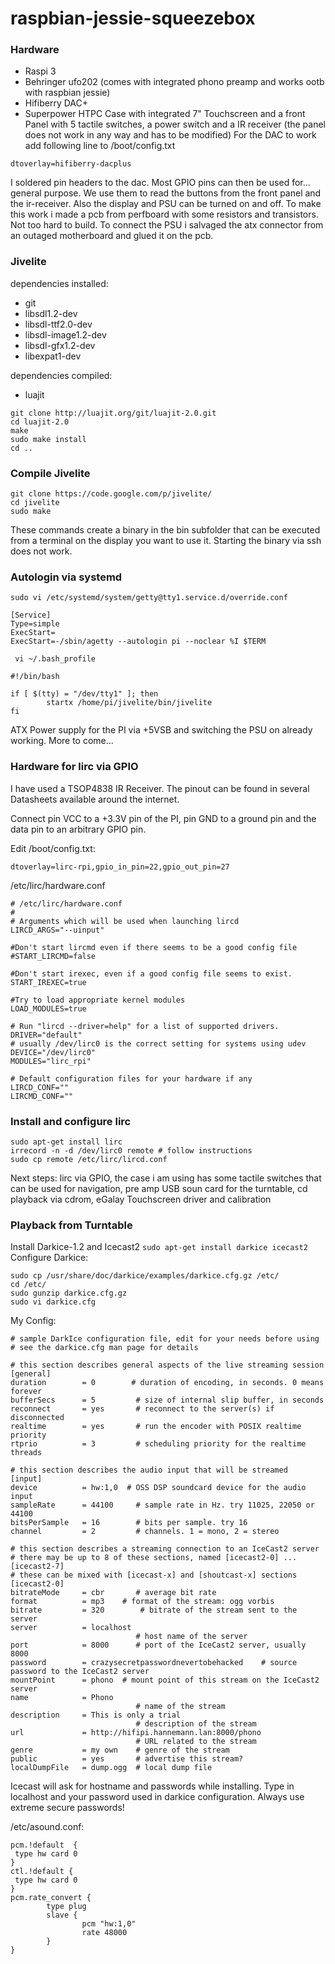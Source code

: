 # raspbian-jessie-squeezebox

### Hardware
* Raspi 3
* Behringer ufo202 (comes with integrated phono preamp and works ootb with raspbian jessie)
* Hifiberry DAC+
* Superpower HTPC Case with integrated 7" Touchscreen and a front Panel with 5 tactile switches, a power switch and a IR receiver (the panel does not work in any way and has to be modified)
For the DAC to work add following line to /boot/config.txt
```
dtoverlay=hifiberry-dacplus
```
I soldered pin headers to the dac. Most GPIO pins can then be used for... general purpose. We use them to read the buttons from the front panel and the ir-receiver. Also the display and PSU can be turned on and off. To make this work i made a pcb from perfboard with some resistors and transistors. Not too hard to build. To connect the PSU i salvaged the atx connector from an outaged motherboard and glued it on the pcb.

### Jivelite
dependencies installed:
* git
* libsdl1.2-dev
* libsdl-ttf2.0-dev
* libsdl-image1.2-dev
* libsdl-gfx1.2-dev
* libexpat1-dev

dependencies compiled:
* luajit
```
git clone http://luajit.org/git/luajit-2.0.git
cd luajit-2.0
make
sudo make install
cd ..
```

### Compile Jivelite
```
git clone https://code.google.com/p/jivelite/
cd jivelite
sudo make
```
These commands create a binary in the bin subfolder that can be executed from a terminal on the display you want to use it. Starting the binary via ssh does not work.

### Autologin via systemd
```sudo vi /etc/systemd/system/getty@tty1.service.d/override.conf```
```
[Service]
Type=simple
ExecStart=
ExecStart=-/sbin/agetty --autologin pi --noclear %I $TERM
```
``` vi ~/.bash_profile```
```
#!/bin/bash

if [ $(tty) = "/dev/tty1" ]; then
        startx /home/pi/jivelite/bin/jivelite
fi
```
ATX Power supply for the PI via +5VSB and switching the PSU on already working. More to come...

### Hardware for lirc via GPIO
I have used a TSOP4838 IR Receiver. The pinout can be found in several Datasheets available around the internet.

Connect pin VCC to a +3.3V pin of the PI, pin GND to a ground pin and the data pin to an arbitrary GPIO pin.

Edit /boot/config.txt:
```
dtoverlay=lirc-rpi,gpio_in_pin=22,gpio_out_pin=27
```
/etc/lirc/hardware.conf
```
# /etc/lirc/hardware.conf
#
# Arguments which will be used when launching lircd
LIRCD_ARGS="--uinput"

#Don't start lircmd even if there seems to be a good config file
#START_LIRCMD=false

#Don't start irexec, even if a good config file seems to exist.
START_IREXEC=true

#Try to load appropriate kernel modules
LOAD_MODULES=true

# Run "lircd --driver=help" for a list of supported drivers.
DRIVER="default"
# usually /dev/lirc0 is the correct setting for systems using udev
DEVICE="/dev/lirc0"
MODULES="lirc_rpi"

# Default configuration files for your hardware if any
LIRCD_CONF=""
LIRCMD_CONF=""
```

### Install and configure lirc
```
sudo apt-get install lirc
irrecord -n -d /dev/lirc0 remote # follow instructions
sudo cp remote /etc/lirc/lircd.conf
```

Next steps: lirc via GPIO, the case i am using has some tactile switches that can be used for navigation, pre amp USB soun card for the turntable, cd playback via cdrom, eGalay Touchscreen driver and calibration

### Playback from Turntable
Install Darkice-1.2 and Icecast2
```sudo apt-get install darkice icecast2```
Configure Darkice:
```
sudo cp /usr/share/doc/darkice/examples/darkice.cfg.gz /etc/
cd /etc/
sudo gunzip darkice.cfg.gz
sudo vi darkice.cfg
```
My Config:
```
# sample DarkIce configuration file, edit for your needs before using
# see the darkice.cfg man page for details

# this section describes general aspects of the live streaming session
[general]
duration        = 0        # duration of encoding, in seconds. 0 means forever
bufferSecs      = 5         # size of internal slip buffer, in seconds
reconnect       = yes       # reconnect to the server(s) if disconnected
realtime        = yes       # run the encoder with POSIX realtime priority
rtprio          = 3         # scheduling priority for the realtime threads

# this section describes the audio input that will be streamed
[input]
device          = hw:1,0  # OSS DSP soundcard device for the audio input
sampleRate      = 44100     # sample rate in Hz. try 11025, 22050 or 44100
bitsPerSample   = 16        # bits per sample. try 16
channel         = 2         # channels. 1 = mono, 2 = stereo

# this section describes a streaming connection to an IceCast2 server
# there may be up to 8 of these sections, named [icecast2-0] ... [icecast2-7]
# these can be mixed with [icecast-x] and [shoutcast-x] sections
[icecast2-0]
bitrateMode     = cbr       # average bit rate
format          = mp3    # format of the stream: ogg vorbis
bitrate         = 320        # bitrate of the stream sent to the server
server          = localhost
                            # host name of the server
port            = 8000      # port of the IceCast2 server, usually 8000
password        = crazysecretpasswordnevertobehacked    # source password to the IceCast2 server
mountPoint      = phono  # mount point of this stream on the IceCast2 server
name            = Phono
                            # name of the stream
description     = This is only a trial
                            # description of the stream
url             = http://hifipi.hannemann.lan:8000/phono
                            # URL related to the stream
genre           = my own    # genre of the stream
public          = yes       # advertise this stream?
localDumpFile   = dump.ogg  # local dump file
```
Icecast will ask for hostname and passwords while installing. Type in localhost and your password used in darkice configuration. Always use extreme secure passwords!

/etc/asound.conf:
```
pcm.!default  {
 type hw card 0
}
ctl.!default {
 type hw card 0
}
pcm.rate_convert {
        type plug
        slave {
                pcm "hw:1,0"
                rate 48000
        }
}
```
